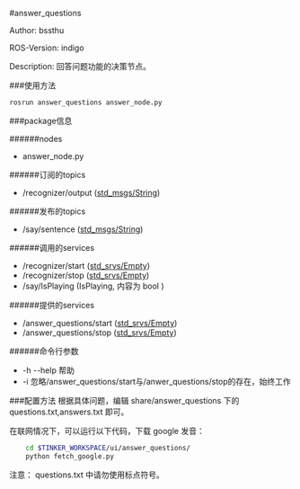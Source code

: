 #answer_questions

Author: bssthu

ROS-Version: indigo

Description: 回答问题功能的决策节点。

###使用方法

```bash
rosrun answer_questions answer_node.py
```

###package信息

######nodes
- answer_node.py

######订阅的topics
- /recognizer/output ([std_msgs/String](http://docs.ros.org/api/std_msgs/html/msg/String.html))

######发布的topics
- /say/sentence ([std_msgs/String](http://docs.ros.org/api/std_msgs/html/msg/String.html))

######调用的services
- /recognizer/start ([std_srvs/Empty](http://docs.ros.org/api/std_srvs/html/srv/Empty.html))
- /recognizer/stop ([std_srvs/Empty](http://docs.ros.org/api/std_srvs/html/srv/Empty.html))
- /say/IsPlaying (IsPlaying, 内容为 bool )

######提供的services
- /answer_questions/start ([std_srvs/Empty](http://docs.ros.org/api/std_srvs/html/srv/Empty.html))
- /answer_questions/stop ([std_srvs/Empty](http://docs.ros.org/api/std_srvs/html/srv/Empty.html))

######命令行参数
- -h --help 帮助
- -i 忽略/answer_questions/start与/anwer_questions/stop的存在，始终工作

###配置方法
根据具体问题，编辑 share/answer_questions 下的 questions.txt,answers.txt 即可。

在联网情况下，可以运行以下代码，下载 google 发音：

```bash
    cd $TINKER_WORKSPACE/ui/answer_questions/
    python fetch_google.py
```

注意： questions.txt 中请勿使用标点符号。
